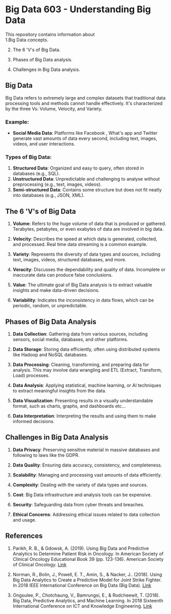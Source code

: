# Big Data 603 - Understanding Big Data

This repository contains information about    
1.Big Data concepts.    

2. The 6 'V's of Big Data.
    
3. Phases of Big Data analysis.
        
4. Challenges in Big Data analysis.

## Big Data

Big Data refers to extremely large and complex datasets that traditional data processing tools and methods cannot handle effectively. It's characterized by the three Vs: Volume, Velocity, and Variety.

### Example:
- **Social Media Data**: Platforms like Facebook , What's app and Twitter generate vast amounts of data every second, including text, images, videos, and user interactions.

### Types of Big Data:
1. **Structured Data**: Organized and easy to query, often stored in databases (e.g., SQL).
2. **Unstructured Data**: Unpredictable and challenging to analyse without preprocessing (e.g., text, images, videos).
3. **Semi-structured Data**: Contains some structure but does not fit neatly into databases (e.g., JSON, XML).

## The 6 'V's of Big Data

1. **Volume**: Refers to the huge volume of data that is produced or gathered. Terabytes, petabytes, or even exabytes of data are involved in big data.

2. **Velocity**: Describes the speed at which data is generated, collected, and processed. Real time data streaming is a common example.

3. **Variety**: Represents the diversity of data types and sources, including text, images, videos, structured databases, and more.

4. **Veracity**: Discusses the dependability and quality of data. Incomplete or inaccurate data can produce false conclusions.

5. **Value**: The ultimate goal of Big Data analysis is to extract valuable insights and make data-driven decisions.

6. **Variability**: Indicates the inconsistency in data flows, which can be periodic, random, or unpredictable.

## Phases of Big Data Analysis

1. **Data Collection**: Gathering data from various sources, including sensors, social media, databases, and other platforms.

2. **Data Storage**: Storing data efficiently, often using distributed systems like Hadoop and NoSQL databases.

3. **Data Processing**: Cleaning, transforming, and preparing data for analysis. This may involve data wrangling and ETL (Extract, Transform, Load) processes.

4. **Data Analysis**: Applying statistical, machine learning, or AI techniques to extract meaningful insights from the data.

5. **Data Visualization**: Presenting results in a visually understandable format, such as charts, graphs, and dashboards etc...

6. **Data Interpretation**: Interpreting the results and using them to make informed decisions.

## Challenges in Big Data Analysis

1. **Data Privacy**: Preserving sensitive material in massive databases and following to laws like the GDPR.

2. **Data Quality**: Ensuring data accuracy, consistency, and completeness.

3. **Scalability**: Managing and processing vast amounts of data efficiently.

4. **Complexity**: Dealing with the variety of data types and sources.

5. **Cost**: Big Data infrastructure and analysis tools can be expensive.

6. **Security**: Safeguarding data from cyber threats and breaches.

7. **Ethical Concerns**: Addressing ethical issues related to data collection and usage.

## References

1. Parikh, R. B., & Gdowsk, A. (2019). Using Big Data and Predictive Analytics to Determine Patient Risk in Oncology. In American Society of Clinical Oncology Educational Book 39 (pp. 123-136). American Society of Clinical Oncology. [Link](https://pubmed.ncbi.nlm.nih.gov/31099672)

2. Norman, R., Bolin, J., Powell, E. T., Amin, S., & Nacker, J.. (2018). Using Big Data Analytics to Create a Predictive Model for Joint Strike Fighter. In 2018 IEEE International Conference on Big Data (Big Data). [Link](https://ieeexplore.ieee.org/document/8622388)

3. Ongsulee, P., Chotchaung, V., Bamrungsi, E., & Rodcheewit, T. (2018). Big Data, Predictive Analytics, and Machine Learning. In 2018 Sixteenth International Conference on ICT and Knowledge Engineering. [Link](https://ieeexplore.ieee.org/abstract/document/8612393)
